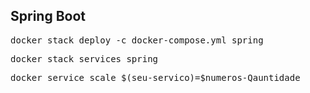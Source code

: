 ## Spring Boot
<pre>
docker stack deploy -c docker-compose.yml spring
</pre>

<pre>
docker stack services spring
</pre>

<pre>
docker service scale $(seu-servico)=$numeros-Qauntidade
</pre>
